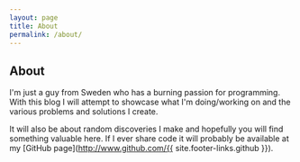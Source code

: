 ```yaml
---
layout: page
title: About
permalink: /about/
---
```


## About
I'm just a guy from Sweden who has a burning passion for programming. With this blog I will attempt to showcase what I'm doing/working on and the various problems and solutions I create.

It will also be about random discoveries I make and hopefully you will find something valuable here. If I ever share code it will probably be available at my [GitHub page](http://www.github.com/{{ site.footer-links.github }}).
